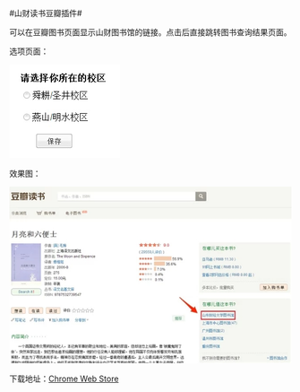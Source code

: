 #山财读书豆瓣插件#

可以在豆瓣图书页面显示山财图书馆的链接。点击后直接跳转图书查询结果页面。

选项页面：

![](/options.jpg)

效果图：

![](/show.jpg)


下载地址：[Chrome Web Store](https://chrome.google.com/webstore/detail/%E5%B1%B1%E8%B4%A2%E5%9B%BE%E4%B9%A6%E9%A6%86%E8%B1%86%E7%93%A3%E8%AF%BB%E4%B9%A6%E6%9F%A5%E8%AF%A2/blbkcfhmfdmaafemlkjbeefhedldhjne?utm_source=chrome-ntp-icon)